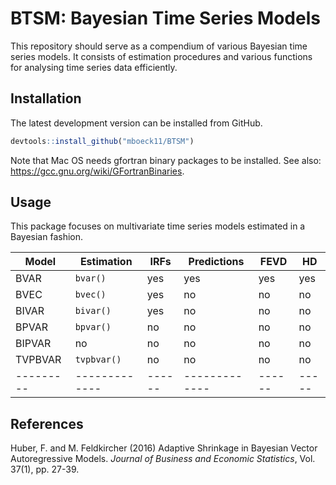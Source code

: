 # BTSM: Bayesian Time Series Models

<!-- badges: start -->
[//]: # "[![CRAN](http://www.r-pkg.org/badges/version/BGVAR)](https://cran.r-project.org/package=BGVAR)"
[//]: # "[![month](http://cranlogs.r-pkg.org/badges/BGVAR)](https://www.r-pkg.org/pkg/BGVAR)"
[//]: # "[![total](http://cranlogs.r-pkg.org/badges/grand-total/BGVAR)](https://www.r-pkg.org/pkg/BGVAR)"
<!-- badges: end -->

This repository should serve as a compendium of various Bayesian time series models. It consists of estimation procedures and various functions for analysing time series data efficiently.

## Installation

The latest development version can be installed from GitHub.

``` r
devtools::install_github("mboeck11/BTSM")
```

Note that Mac OS needs gfortran binary packages to be installed. See also: https://gcc.gnu.org/wiki/GFortranBinaries.

## Usage

This package focuses on multivariate time series models estimated in a Bayesian fashion.

| Model   | Estimation  | IRFs | Predictions | FEVD | HD  |
|---------|-------------|------|-------------|------|-----|
| BVAR    | `bvar()`    | yes  | yes         | yes  | yes |
| BVEC    | `bvec()`    | yes  | no          | no   | no  |
| BIVAR   | `bivar()`   | yes  | no          | no   | no  |
| BPVAR   | `bpvar()`   | no   | no          | no   | no  |
| BIPVAR  | no          | no   | no          | no   | no  |
| TVPBVAR | `tvpbvar()` | no   | no          | no   | no  |
|---------|-------------|------|-------------|------|-----|

## References

Huber, F. and M. Feldkircher (2016) Adaptive Shrinkage in Bayesian Vector Autoregressive Models. *Journal of Business and Economic Statistics*, Vol. 37(1), pp. 27-39.

